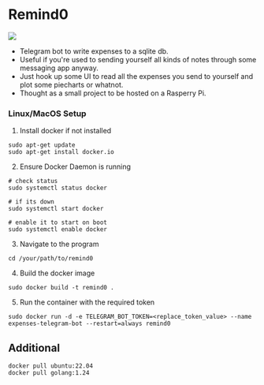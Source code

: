 # Remind0

<img src="https://media3.giphy.com/media/SEWEmCymjv8XDbsb8I/giphy.gif?cid=bd3ea57ep35h7i3oqy7gl1w5l4id0nkr90015z9224g39m1r&ep=v1_gifs_search&rid=giphy.gif&ct=g"/>

- Telegram bot to write expenses to a sqlite db.
- Useful if you're used to sending yourself all kinds of notes through some messaging app anyway.
- Just hook up some UI to read all the expenses you send to yourself and plot some piecharts or whatnot.
- Thought as a small project to be hosted on a Rasperry Pi.

### Linux/MacOS Setup

1. Install docker if not installed

```
sudo apt-get update
sudo apt-get install docker.io
```

2. Ensure Docker Daemon is running

```
# check status
sudo systemctl status docker

# if its down
sudo systemctl start docker

# enable it to start on boot
sudo systemctl enable docker
```

3. Navigate to the program

```
cd /your/path/to/remind0
```

4. Build the docker image

```
sudo docker build -t remind0 .
```

5. Run the container with the required token

```
sudo docker run -d -e TELEGRAM_BOT_TOKEN=<replace_token_value> --name expenses-telegram-bot --restart=always remind0
```

## Additional

```
docker pull ubuntu:22.04
docker pull golang:1.24
```